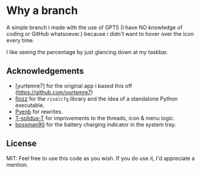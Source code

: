 # Why a branch

A simple branch i made with the use of GPT5 (I have NO knowledge of coding or GitHub whatsoever.) because i didn't want to hover over the icon every time.

I like seeing the percentage by just glancing down at my taskbar. 

## Acknowledgements

- [yurtemre7] for the original app i based this off (https://github.com/yurtemre7)
- [flozz](https://github.com/flozz) for the `rivalcfg` library and the idea of a standalone Python executable.
- [Pyenb](https://github.com/Pyenb) for rewrites.
- [T-solidus-T](https://github.com/T-solidus-T) for improvements to the threads, icon & menu logic.
- [bossman90](https://github.com/bossman90) for the battery charging indicator in the system tray.

## License

MIT: Feel free to use this code as you wish. If you do use it, I'd appreciate a mention.

